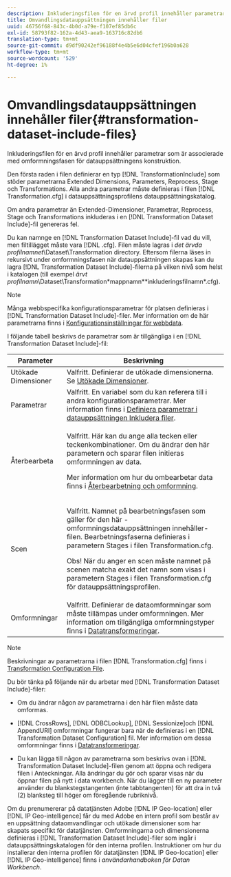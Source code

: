 ```yaml
---
description: Inkluderingsfilen för en ärvd profil innehåller parametrar som är associerade med omformningsfasen för datauppsättningens konstruktion.
title: Omvandlingsdatauppsättningen innehåller filer
uuid: 46756f68-843c-4b0d-a79e-f107ef85db6c
exl-id: 58793f82-162a-4d43-aea9-163716c82db6
translation-type: tm+mt
source-git-commit: d9df90242ef96188f4e4b5e6d04cfef196b0a628
workflow-type: tm+mt
source-wordcount: '529'
ht-degree: 1%

---
```


# Omvandlingsdatauppsättningen innehåller filer{#transformation-dataset-include-files}

Inkluderingsfilen för en ärvd profil innehåller parametrar som är associerade med omformningsfasen för datauppsättningens konstruktion.

Den första raden i filen definierar en typ [!DNL TransformationInclude] som stöder parametrarna Extended Dimensions, Parameters, Reprocess, Stage och Transformations. Alla andra parametrar måste definieras i filen [!DNL Transformation.cfg] i datauppsättningsprofilens datauppsättningskatalog.

Om andra parametrar än Extended-Dimensioner, Parametrar, Reprocess, Stage och Transformations inkluderas i en [!DNL Transformation Dataset Include]-fil genereras fel.

Du kan namnge en [!DNL Transformation Dataset Include]-fil vad du vill, men filtillägget måste vara [!DNL .cfg]. Filen måste lagras i *det ärvda profilnamnet*\Dataset\Transformation directory. Eftersom filerna läses in rekursivt under omformningsfasen när datauppsättningen skapas kan du lagra [!DNL Transformation Dataset Include]-filerna på vilken nivå som helst i katalogen (till exempel *ärvt profilnamn*\Dataset\Transformation\*mappnamn*\*inkluderingsfilnamn*.cfg).

>[!NOTE]
>
>Många webbspecifika konfigurationsparametrar för platsen definieras i [!DNL Transformation Dataset Include]-filer. Mer information om de här parametrarna finns i [Konfigurationsinställningar för webbdata](../../../../home/c-dataset-const-proc/c-config-web-data/c-config-web-data.md#concept-9a306b65483a484bb3f6f3c1d7e77519).

I följande tabell beskrivs de parametrar som är tillgängliga i en [!DNL Transformation Dataset Include]-fil:

<table id="table_7BD343888D9145BCBA889B531A4D18F8"> 
 <thead> 
  <tr> 
   <th colname="col1" class="entry"> Parameter </th> 
   <th colname="col2" class="entry"> Beskrivning </th> 
  </tr> 
 </thead>
 <tbody> 
  <tr> 
   <td colname="col1"> Utökade Dimensioner </td> 
   <td colname="col2"> Valfritt. Definierar de utökade dimensionerna. Se <a href="../../../../home/c-dataset-const-proc/c-ex-dim/c-abt-ex-dim.md"> Utökade Dimensioner</a>. </td> 
  </tr> 
  <tr> 
   <td colname="col1"> Parametrar </td> 
   <td colname="col2"> Valfritt. En variabel som du kan referera till i andra konfigurationsparametrar. Mer information finns i <a href="../../../../home/c-dataset-const-proc/c-dataset-inc-files/c-def-param-dataset-inc-files/c-def-param-dataset-inc-files.md#concept-5ad06acc8dc44bf2a99643fafdd56b50"> Definiera parametrar i datauppsättningen Inkludera filer</a>. </td> 
  </tr> 
  <tr> 
   <td colname="col1"> Återbearbeta </td> 
   <td colname="col2"> <p>Valfritt. Här kan du ange alla tecken eller teckenkombinationer. Om du ändrar den här parametern och sparar filen initieras omformningen av data. </p> <p> Mer information om hur du ombearbetar data finns i <a href="../../../../home/c-dataset-const-proc/c-reproc-retrans/c-unst-reproc-retrans.md"> Återbearbetning och omformning</a>. </p> </td> 
  </tr> 
  <tr> 
   <td colname="col1"> Scen </td> 
   <td colname="col2"> <p>Valfritt. Namnet på bearbetningsfasen som gäller för den här <span class="wintitle">-omformningsdatauppsättningen innehåller</span>-filen. Bearbetningsfaserna definieras i parametern Stages i filen <span class="filepath"> Transformation.cfg</span>. </p> <p> <p>Obs! När du anger en scen måste namnet på scenen matcha exakt det namn som visas i parametern Stages i filen <span class="filepath"> Transformation.cfg</span> för datauppsättningsprofilen. </p> </p> </td> 
  </tr> 
  <tr> 
   <td colname="col1"> Omformningar </td> 
   <td colname="col2"> Valfritt. Definierar de dataomformningar som måste tillämpas under omformningen. Mer information om tillgängliga omformningstyper finns i <a href="../../../../home/c-dataset-const-proc/c-data-trans/c-abt-transf.md"> Datatransformeringar</a>. </td> 
  </tr> 
 </tbody> 
</table>

>[!NOTE]
>
>Beskrivningar av parametrarna i filen [!DNL Transformation.cfg] finns i [Transformation Configuration File](../../../../home/c-dataset-const-proc/c-trans-config-file/c-abt-trans-config-file.md).

Du bör tänka på följande när du arbetar med [!DNL Transformation Dataset Include]-filer:

* Om du ändrar någon av parametrarna i den här filen måste data omformas.
* [!DNL CrossRows],  [!DNL ODBCLookup],  [!DNL Sessionize]och  [!DNL AppendURI] omformningar fungerar bara när de definieras i en  [!DNL Transformation Dataset Configuration] fil. Mer information om dessa omformningar finns i [Datatransformeringar](../../../../home/c-dataset-const-proc/c-data-trans/c-abt-transf.md).

* Du kan lägga till någon av parametrarna som beskrivs ovan i [!DNL Transformation Dataset Include]-filen genom att öppna och redigera filen i Anteckningar. Alla ändringar du gör och sparar visas när du öppnar filen på nytt i data workbench. När du lägger till en ny parameter använder du blankstegstangenten (inte tabbtangenten) för att dra in två (2) blanksteg till höger om föregående rubriknivå.

Om du prenumererar på datatjänsten Adobe [!DNL IP Geo-location] eller [!DNL IP Geo-intelligence] får du med Adobe en intern profil som består av en uppsättning dataomvandlingar och utökade dimensioner som har skapats specifikt för datatjänsten. Omformningarna och dimensionerna definieras i [!DNL Transformation Dataset Include]-filer som ingår i datauppsättningskatalogen för den interna profilen. Instruktioner om hur du installerar den interna profilen för datatjänsten [!DNL IP Geo-location] eller [!DNL IP Geo-intelligence] finns i *användarhandboken för Datan Workbench*.
